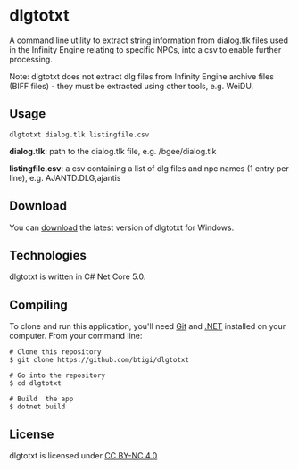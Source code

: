 # dlgtotxt

A command line utility to extract string information from dialog.tlk files used in the Infinity Engine relating to specific NPCs, into a csv to enable further processing.

Note: dlgtotxt does not extract dlg files from Infinity Engine archive files (BIFF files) - they must be extracted using other tools, e.g. WeiDU.


## Usage
``` 
dlgtotxt dialog.tlk listingfile.csv
```

**dialog.tlk**: path to the dialog.tlk file, e.g. /bgee/dialog.tlk

**listingfile.csv**: a csv containing a list of dlg files and npc names (1 entry per line), e.g. AJANTD.DLG,ajantis

## Download

You can [download](https://github.com/btigi/dlgtotxt/releases/) the latest version of dlgtotxt for Windows.


## Technologies

dlgtotxt is written in C# Net Core 5.0.


## Compiling

To clone and run this application, you'll need [Git](https://git-scm.com) and [.NET](https://dotnet.microsoft.com/) installed on your computer. From your command line:

```
# Clone this repository
$ git clone https://github.com/btigi/dlgtotxt

# Go into the repository
$ cd dlgtotxt

# Build  the app
$ dotnet build
```


## License

dlgtotxt is licensed under [CC BY-NC 4.0](https://creativecommons.org/licenses/by-nc/4.0/)
 